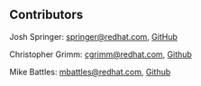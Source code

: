 Contributors
------------------
Josh Springer: <springer@redhat.com>, [GitHub](https://github.com/josh-springer)

Christopher Grimm: <cgrimm@redhat.com>, [Github](https://github.com/cgrimm-redhat)

Mike Battles: <mbattles@redhat.com>, [Github](https://github.com/mike4263)
